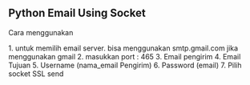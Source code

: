 <h2>Python Email Using Socket</h2>

<p>Cara menggunakan<p>
1. untuk memilih email server. bisa menggunakan smtp.gmail.com jika menggunakan gmail
2. masukkan port : 465
3. Email pengirim
4. Email Tujuan 
5. Username (nama_email Pengirim)
6. Password (email)
7. Pilih socket SSL
send

